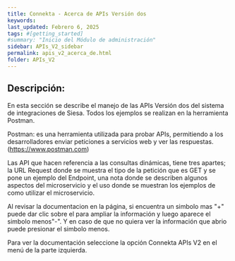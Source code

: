 ```yaml
---
title: Connekta - Acerca de APIs Versión dos
keywords: 
last_updated: Febrero 6, 2025
tags: #[getting_started]
#summary: "Inicio del Módulo de administración"
sidebar: APIs_V2_sidebar
permalink: apis_v2_acerca_de.html
folder: APIs_V2
---
```


## **Descripción:**

En esta sección se describe el manejo de las APIs Versión dos del sistema de integraciones de Siesa.
Todos los ejemplos se realizan en la herramienta Postman.

Postman: es una herramienta utilizada para probar APIs, permitiendo a los desarrolladores enviar peticiones a servicios web y ver las respuestas. (https://www.postman.com) 

Las API que hacen referencia a las consultas dinámicas, tiene tres apartes; la URL Request donde se muestra el tipo de la petición que es GET y se pone un ejemplo del Endpoint, una nota donde se describen algunos aspectos del microservicio y el uso donde se muestran los ejemplos de como utilizar el microservicio.

Al revisar la documentacion en la página, si encuentra un simbolo mas "+" puede dar clic sobre el para ampliar la información y luego aparece el simbolo menos"-". Y en caso de que no quiera ver la información que abrio puede presionar el simbolo menos.

Para ver la documentación seleccione la opción Connekta APIs V2 en el menú de la parte izquierda.
